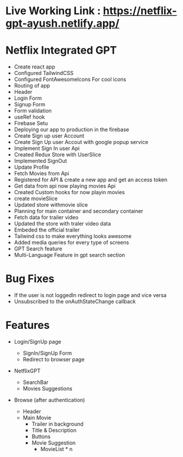 # Live Working Link : https://netflix-gpt-ayush.netlify.app/

# Netflix Integrated GPT

- Create react app
- Configured TailwindCSS
- Configured FontAwesomeIcons For cool icons
- Routing of app
- Header
- Login Form
- Signup Form
- Form validation
- useRef hook
- Firebase Setu
- Deploying our app to production in the firebase
- Create Sign up user Account
- Create Sign Up user Accout with google popup service
- Implement Sign In user Api
- Created Redux Store with UserSlice
- Implemented SignOut
- Update Profile
- Fetch Movies from Api
- Registered for API & create a new app and get an access token
- Get data from api now playing movies Api
- Created Custom hooks for now playin movies
- create movieSlice
- Updated store withmovie slice
- Planning for main container and secondary container
- Fetch data for trailer video
- Updated the store with traler video data
- Embeded the official trailer 
- Tailwind css to make everything looks awesome
- Added media queries for every type of screens
- GPT Search feature
- Multi-Language Feature in gpt search section

# Bug Fixes

- If the user is not loggedIn redirect to login page and vice versa
- Unsubscribed to the onAuthStateChange callback

# Features

- Login/SignUp page

  - SignIn/SignUp Form
  - Redirect to browser page

- NetflixGPT

  - SearchBar
  - Movies Suggestions

- Browse (after authentication)

  - Header
  - Main Movie
    - Trailer in background
    - Title & Description
    - Buttons
    - Movie Suggestion
      - MovieList \* n
